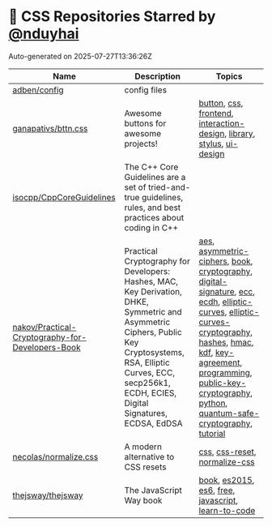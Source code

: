 # 🌟 CSS Repositories Starred by [@nduyhai](https://github.com/nduyhai)

Auto-generated on 2025-07-27T13:36:26Z

| Name | Description | Topics |
|------|-------------|-------|
| [adben/config](https://github.com/adben/config) | config files |  |
| [ganapativs/bttn.css](https://github.com/ganapativs/bttn.css) | Awesome buttons for awesome projects! | [button](https://github.com/topics/button), [css](https://github.com/topics/css), [frontend](https://github.com/topics/frontend), [interaction-design](https://github.com/topics/interaction-design), [library](https://github.com/topics/library), [stylus](https://github.com/topics/stylus), [ui-design](https://github.com/topics/ui-design) |
| [isocpp/CppCoreGuidelines](https://github.com/isocpp/CppCoreGuidelines) | The C++ Core Guidelines are a set of tried-and-true guidelines, rules, and best practices about coding in C++ |  |
| [nakov/Practical-Cryptography-for-Developers-Book](https://github.com/nakov/Practical-Cryptography-for-Developers-Book) | Practical Cryptography for Developers: Hashes, MAC, Key Derivation, DHKE, Symmetric and Asymmetric Ciphers, Public Key Cryptosystems, RSA, Elliptic Curves, ECC, secp256k1, ECDH, ECIES, Digital Signatures, ECDSA, EdDSA | [aes](https://github.com/topics/aes), [asymmetric-ciphers](https://github.com/topics/asymmetric-ciphers), [book](https://github.com/topics/book), [cryptography](https://github.com/topics/cryptography), [digital-signature](https://github.com/topics/digital-signature), [ecc](https://github.com/topics/ecc), [ecdh](https://github.com/topics/ecdh), [elliptic-curves](https://github.com/topics/elliptic-curves), [elliptic-curves-cryptography](https://github.com/topics/elliptic-curves-cryptography), [hashes](https://github.com/topics/hashes), [hmac](https://github.com/topics/hmac), [kdf](https://github.com/topics/kdf), [key-agreement](https://github.com/topics/key-agreement), [programming](https://github.com/topics/programming), [public-key-cryptography](https://github.com/topics/public-key-cryptography), [python](https://github.com/topics/python), [quantum-safe-cryptography](https://github.com/topics/quantum-safe-cryptography), [tutorial](https://github.com/topics/tutorial) |
| [necolas/normalize.css](https://github.com/necolas/normalize.css) | A modern alternative to CSS resets | [css](https://github.com/topics/css), [css-reset](https://github.com/topics/css-reset), [normalize-css](https://github.com/topics/normalize-css) |
| [thejsway/thejsway](https://github.com/thejsway/thejsway) | The JavaScript Way book | [book](https://github.com/topics/book), [es2015](https://github.com/topics/es2015), [es6](https://github.com/topics/es6), [free](https://github.com/topics/free), [javascript](https://github.com/topics/javascript), [learn-to-code](https://github.com/topics/learn-to-code) |
